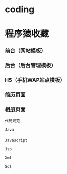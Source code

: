 # coding
# 程序猿收藏
###   前台（网站模板）
###   后台（后台管理模板）
###   H5（手机WAP站点模板）
###   简历页面
###   相册页面
````
代码规范
````
````
Java
````
####

````
Javascript
````
````
Jsp
````
````
Xml
````
````
Sql
````